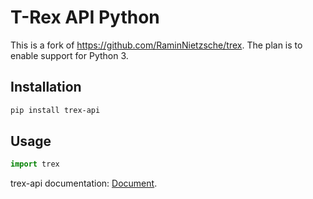 # T-Rex API Python

This is a fork of https://github.com/RaminNietzsche/trex. The plan is to enable
support for Python 3.

## Installation

```bash
pip install trex-api
```

## Usage

```python
import trex
```

trex-api documentation: [Document](http://trex-tgn.cisco.com/trex/doc/cp_docs/index.html).
